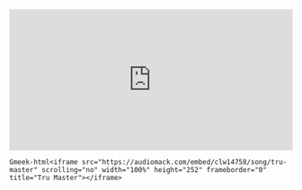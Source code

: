 <iframe src="https://audiomack.com/embed/clw14758/song/tru-master" scrolling="no" width="100%" height="252" frameborder="0" title="Tru Master"></iframe>

`Gmeek-html<iframe src="https://audiomack.com/embed/clw14758/song/tru-master" scrolling="no" width="100%" height="252" frameborder="0" title="Tru Master"></iframe>`